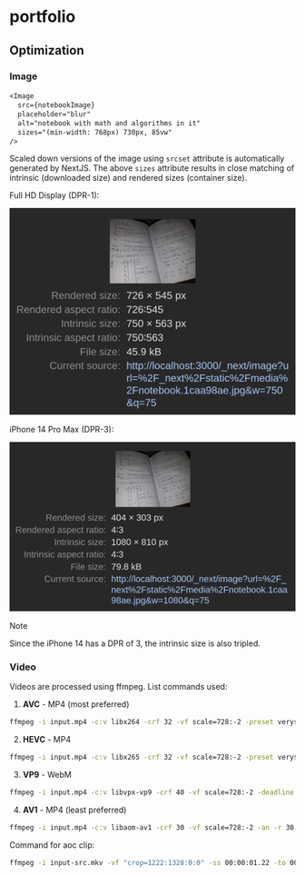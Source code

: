 # portfolio

## Optimization

### Image

```tsx
<Image
  src={notebookImage}
  placeholder="blur"
  alt="notebook with math and algorithms in it"
  sizes="(min-width: 768px) 730px, 85vw"
/>
```

Scaled down versions of the image using `srcset` attribute is automatically generated by NextJS. The above `sizes` attribute results in close matching of intrinsic (downloaded size) and rendered sizes (container size).

Full HD Display (DPR-1):

![Full HD Display](/showcase/image-scaling-full-hd-display-dpr-1.png)

iPhone 14 Pro Max (DPR-3):

![iPhone 14 Pro Max](/showcase/image-scaling-iphone-14-pro-max-dpr-3.png)

> [!NOTE]
> Since the iPhone 14 has a DPR of 3, the intrinsic size is also tripled.

### Video

Videos are processed using ffmpeg. List commands used:

1. **AVC** - MP4 (most preferred)

```bash
ffmpeg -i input.mp4 -c:v libx264 -crf 32 -vf scale=728:-2 -preset veryslow -movflags faststart -an -r 30 output.mp4
```

2. **HEVC** - MP4

```bash
ffmpeg -i input.mp4 -c:v libx265 -crf 32 -vf scale=728:-2 -preset veryslow -tag:v hvc1 -movflags faststart -an -r 30 output.mp4
```

3. **VP9** - WebM

```bash
ffmpeg -i input.mp4 -c:v libvpx-vp9 -crf 40 -vf scale=728:-2 -deadline best -an -r 30 output.webm
```

4. **AV1** - MP4 (least preferred)

```bash
ffmpeg -i input.mp4 -c:v libaom-av1 -crf 30 -vf scale=728:-2 -an -r 30 output.mp4
```

Command for aoc clip:

```bash
ffmpeg -i input-src.mkv -vf "crop=1222:1328:0:0" -ss 00:00:01.22 -to 00:00:15.5 output-src.mkv
```
